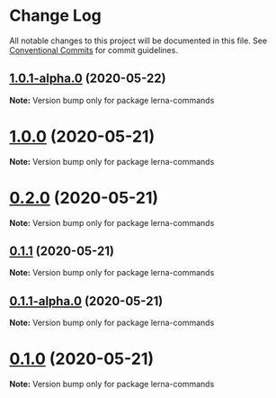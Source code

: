 # Change Log

All notable changes to this project will be documented in this file.
See [Conventional Commits](https://conventionalcommits.org) for commit guidelines.

## [1.0.1-alpha.0](https://github.com/anupJag/lerna-commands/compare/v1.0.0...v1.0.1-alpha.0) (2020-05-22)

**Note:** Version bump only for package lerna-commands





# [1.0.0](https://github.com/anupJag/lerna-commands/compare/v0.2.0...v1.0.0) (2020-05-21)

**Note:** Version bump only for package lerna-commands





# [0.2.0](https://github.com/anupJag/lerna-commands/compare/v0.1.1...v0.2.0) (2020-05-21)

**Note:** Version bump only for package lerna-commands





## [0.1.1](https://github.com/anupJag/lerna-commands/compare/v0.1.1-alpha.0...v0.1.1) (2020-05-21)

**Note:** Version bump only for package lerna-commands





## [0.1.1-alpha.0](https://github.com/anupJag/lerna-commands/compare/v0.1.0...v0.1.1-alpha.0) (2020-05-21)

**Note:** Version bump only for package lerna-commands





# [0.1.0](https://github.com/anupJag/lerna-commands/compare/v0.0.1...v0.1.0) (2020-05-21)

**Note:** Version bump only for package lerna-commands
